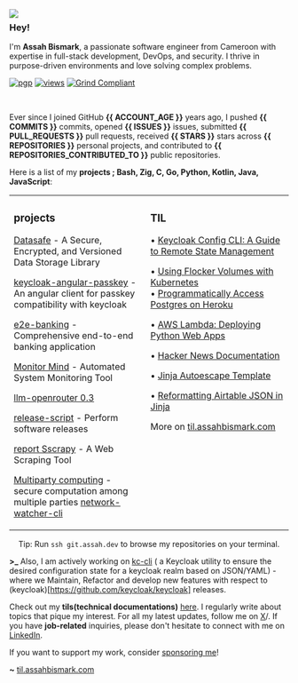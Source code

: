 <img align="left" src="https://orhun.dev/img/crow.png">

### Hey!

I'm **Assah Bismark**, a passionate software engineer from Cameroon with expertise in full-stack development, DevOps, and security. I thrive in purpose-driven environments and love solving complex problems.


[![pgp](https://img.shields.io/badge/pgp-0xF83424824B3E4B90-313131?style=flat&labelColor=545454&color=313131)](
     https://github.com/AssahBismarkabah/AssahBismarkabah/blob/master/assah.ssh) [![views](https://komarev.com/ghpvc/?username=AssahBismarkabah&style=flat&color=313131&label=views&abbreviated=true)](https://github.com/A) [![Grind Compliant](https://img.shields.io/badge/Grind-Compliant-blue?style=flat&labelColor=545454&color=313131)](https://github.com/The-Grindhouse/guidelines)

<br>

Ever since I joined GitHub **{{ ACCOUNT_AGE }}** years ago, I pushed **{{ COMMITS }}** commits, opened **{{ ISSUES }}** issues, submitted **{{ PULL_REQUESTS }}** pull requests, received **{{ STARS }}** stars across **{{ REPOSITORIES }}** personal projects, and contributed to **{{ REPOSITORIES_CONTRIBUTED_TO }}** public repositories.

Here is a list of my **projects ;
**Bash, Zig, C, Go, Python, Kotlin, Java, JavaScript****:

<table><tr><td valign="top" width="33%">

### projects
<!-- recent_releases starts -->
[Datasafe](https://github.com/adorsys/datasafe) - A Secure, Encrypted, and Versioned Data Storage Library

[keycloak-angular-passkey](https://github.com/AssahBismarkabah/keycloak-mfa-passkey) - An angular client for passkey compatibility with keycloak

[e2e-banking](https://github.com/ADORSYS-GIS/e2e-banking-app) - Comprehensive end-to-end banking application  

[Monitor Mind](https://github.com/ADORSYS-GIS/monitor-mind) - Automated System Monitoring Tool 

[llm-openrouter 0.3](https://github.com/simonw/llm-openrouter/releases/tag/0.3)

[release-script](https://github.com/adorsys/release-scripts) - Perform software releases 

[report Sscrapy](https://github.com/ADORSYS-GIS/report-sscrap) - A Web Scraping Tool  

[Multiparty computing](https://github.com/AssahBismarkabah/multi-party-computing) - secure computation among multiple parties
[network-watcher-cli](https://github.com/AssahBismarkabah/Spring-test-containers/releases/tag/20240409151421)




</td><td valign="top" width="34%">



### TIL
<!-- tils starts -->
• [Keycloak Config CLI: A Guide to Remote State Management](https://medium.com/@assahbismarkabah/keycloak-config-cli-a-guide-to-remote-state-management-03a2bcfdc27d)  


• [Using Flocker Volumes with Kubernetes](https://medium.com/@assahbismarkabah/using-flocker-volumes-with-kubernetes-22fbd37b66d9)  
• [Programmatically Access Postgres on Heroku](https://til.assahbismark.com/docs/Heroku/progratically-access-postgres/)  

• [AWS Lambda: Deploying Python Web Apps](https://til.assahbismark.com/docs/awslambda/python-web-apps-deployments/)  

• [Hacker News Documentation](https://til.assahbismark.com/docs/hacker-news/hacker-news/)  

• [Jinja Autoescape Template](https://til.assahbismark.com/docs/jinja/autoescape-template.md/)  

• [Reformatting Airtable JSON in Jinja](https://til.assahbismark.com/docs/jinja/reformatting-airtable-json/)                                                                                                                               

<!-- tils ends -->
More on [til.assahbismark.com](https://til.assahbismark.com/)
</td></tr></table>
                                             
<center>

Tip: Run `ssh git.assah.dev` to browse my repositories on your terminal.

</center>

**\>\_** Also, I am actively working on [kc-cli](https://github.com/adorsys/keycloak-config-cli) ( a Keycloak utility to ensure the desired configuration state for a keycloak realm based on JSON/YAML) - where we Maintain, Refactor and develop new features with respect to (keycloak)[https://github.com/keycloak/keycloak] releases.

 Check out my **tils(technical documentations)** [here](https://til.assahbismark.com). I regularly write about topics that pique my interest. For all my latest updates, follow me on [X](https://x.com/AssahBismark)/. If you have **job-related** inquiries, please don't hesitate to connect with me on [LinkedIn](https://www.linkedin.com/in/AssahBismark/).

If you want to support my work, consider [sponsoring me](https://github.com/sponsors/AssahBismarkabah)! 

**~** [til.assahbismark.com](https://til.assahbismark.com/)

